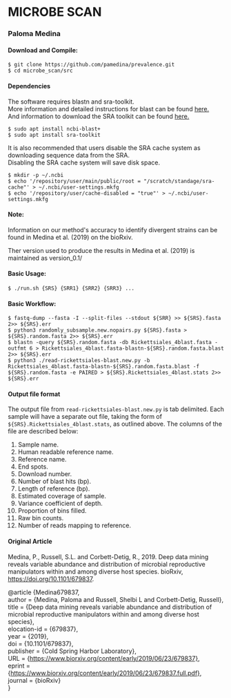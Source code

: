 # MICROBE SCAN 

### Paloma  Medina 

#### Download and Compile: 

    $ git clone https://github.com/pamedina/prevalence.git
    $ cd microbe_scan/src
  
#### Dependencies 

The software requires blastn and sra-toolkit.  
More information and detailed instructions for blast can be found [here.](https://blast.ncbi.nlm.nih.gov/Blast.cgi?CMD=Web&PAGE_TYPE=BlastDocs&DOC_TYPE=Download)  
And information to download the SRA toolkit can be found [here.](https://www.ncbi.nlm.nih.gov/sra/docs/toolkitsoft/)

    $ sudo apt install ncbi-blast+  
    $ sudo apt install sra-toolkit  
  
It is also recommended that users disable the SRA cache system as downloading sequence data from the SRA.   
Disabling the SRA cache system will save disk space.   

    $ mkdir -p ~/.ncbi
    $ echo '/repository/user/main/public/root = "/scratch/standage/sra-cache"' > ~/.ncbi/user-settings.mkfg
    $ echo '/repository/user/cache-disabled = "true"' > ~/.ncbi/user-settings.mkfg
    
#### Note: 

Information on our method's accuracy to identify divergent strains can be found in Medina et al. (2019) on the bioRxiv. 

Ther version used to produce the results in Medina et al. (2019) is maintained as version_0.1/

#### Basic Usage: 
    $ ./run.sh {SRS} {SRR1} {SRR2} {SRR3} ... 

#### Basic Workflow: 
    $ fastq-dump --fasta -I --split-files --stdout ${SRR} >> ${SRS}.fasta 2>> ${SRS}.err  
    $ python3 randomly_subsample.new.nopairs.py ${SRS}.fasta > ${SRS}.random.fasta 2>> ${SRS}.err  
    $ blastn -query ${SRS}.random.fasta -db Rickettsiales_4blast.fasta -outfmt 6 > Rickettsiales_4blast.fasta-blastn-${SRS}.random.fasta.blast 2>> ${SRS}.err  
    $ python3 ./read-rickettsiales-blast.new.py -b Rickettsiales_4blast.fasta-blastn-${SRS}.random.fasta.blast -f ${SRS}.random.fasta -e PAIRED > ${SRS}.Rickettsiales_4blast.stats 2>> ${SRS}.err  

#### Output file format 
The output file from `read-rickettsiales-blast.new.py` is tab delimited. Each sample will have a separate out file, taking the form of `${SRS}.Rickettsiales_4blast.stats`, as outlined above. The columns of the file are described below:  
1.	Sample name.  
2.	Human readable reference name.  
3.	Reference name.  
4.	End spots.  
5.	Download number.  
6.	Number of blast hits (bp).  
7.	Length of reference (bp).  
8.	Estimated coverage of sample.  
9.	Variance coefficient of depth.  
10.	Proportion of bins filled.  
11.	Raw bin counts.  
12.	Number of reads mapping to reference.  


#### Original Article 
Medina, P., Russell, S.L. and Corbett-Detig, R., 2019. Deep data mining reveals variable abundance and distribution of microbial reproductive manipulators within and among diverse host species. bioRxiv, https://doi.org/10.1101/679837.  

@article {Medina679837,  
	author = {Medina, Paloma and Russell, Shelbi L and Corbett-Detig, Russell},  
	title = {Deep data mining reveals variable abundance and distribution of microbial reproductive manipulators within and among diverse host species},  
	elocation-id = {679837},  
	year = {2019},  
	doi = {10.1101/679837},  
	publisher = {Cold Spring Harbor Laboratory},  
	URL = {https://www.biorxiv.org/content/early/2019/06/23/679837},  
	eprint = {https://www.biorxiv.org/content/early/2019/06/23/679837.full.pdf},  
	journal = {bioRxiv}  
}  

